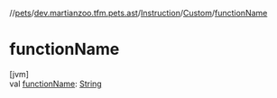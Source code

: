//[pets](../../../../index.md)/[dev.martianzoo.tfm.pets.ast](../../index.md)/[Instruction](../index.md)/[Custom](index.md)/[functionName](function-name.md)

# functionName

[jvm]\
val [functionName](function-name.md): [String](https://kotlinlang.org/api/latest/jvm/stdlib/kotlin/-string/index.html)
